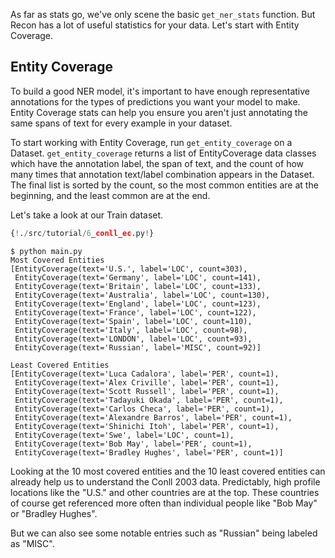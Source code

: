 As far as stats go, we've only scene the basic `get_ner_stats` function. But Recon has a lot of useful statistics for your data. Let's start with Entity Coverage.


## Entity Coverage

To build a good NER model, it's important to have enough representative annotations for the types of predictions you want your model to make. Entity Coverage stats can help you ensure you aren't just annotating the same spans of text for every example in your dataset.

To start working with Entity Coverage, run `get_entity_coverage` on a Dataset. `get_entity_coverage` returns
a list of EntityCoverage data classes which have the annotation label, the span of text, and the count of how many times that annotation text/label combination appears in the Dataset. The final list is sorted by the count, so the most common entities are at the beginning, and the least common are at the end.

Let's take a look at our Train dataset.

```python hl_lines="12"
{!./src/tutorial/6_conll_ec.py!}
```

<div class="termy">

```console
$ python main.py
Most Covered Entities
[EntityCoverage(text='U.S.', label='LOC', count=303),
 EntityCoverage(text='Germany', label='LOC', count=141),
 EntityCoverage(text='Britain', label='LOC', count=133),
 EntityCoverage(text='Australia', label='LOC', count=130),
 EntityCoverage(text='England', label='LOC', count=123),
 EntityCoverage(text='France', label='LOC', count=122),
 EntityCoverage(text='Spain', label='LOC', count=110),
 EntityCoverage(text='Italy', label='LOC', count=98),
 EntityCoverage(text='LONDON', label='LOC', count=93),
 EntityCoverage(text='Russian', label='MISC', count=92)]

Least Covered Entities
[EntityCoverage(text='Luca Cadalora', label='PER', count=1),
 EntityCoverage(text='Alex Criville', label='PER', count=1),
 EntityCoverage(text='Scott Russell', label='PER', count=1),
 EntityCoverage(text='Tadayuki Okada', label='PER', count=1),
 EntityCoverage(text='Carlos Checa', label='PER', count=1),
 EntityCoverage(text='Alexandre Barros', label='PER', count=1),
 EntityCoverage(text='Shinichi Itoh', label='PER', count=1),
 EntityCoverage(text='Swe', label='LOC', count=1),
 EntityCoverage(text='Bob May', label='PER', count=1),
 EntityCoverage(text='Bradley Hughes', label='PER', count=1)]
```

</div>


Looking at the 10 most covered entities and the 10 least covered entities can already help us to understand the Conll 2003 data. Predictably, high profile locations like the "U.S." and other countries are at the top. These countries of course get referenced more often than individual people like "Bob May" or "Bradley Hughes".

But we can also see some notable entries such as "Russian" being labeled as "MISC".
